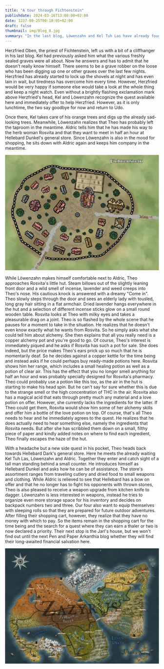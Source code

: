 ```yaml
---
title: "A tour through Fichtenstein"
publishdate: 2024-03-16T13:00:00+02:00
date: 1237-09-25T00:10:05+02:00
draft: false
thumbnail: img/Blog_8.jpg
summary: "In the last blog, Löwenzahn and Kel Tuh Las have already fought off their serious hangovers, a result of their little feast in Fichtenstein. In this blog, Theo returns to the game as well and visits the herb woman Rosvita. Kel can also finally take care of his orange trees. Find out whether he is successful and what new equipment Theo finds at Rosvita's here:"
---
```


Herzfried Oben, the priest of Fichtenstein, left us with a bit of a cliffhanger in his last blog. Kel had previously asked him what the various freshly sealed graves were all about. Now he answers and has to admit that he doesn't really know himself. There seems to be a grave robber on the loose who has been digging up one or other graves over the last few nights. Herzfried has already started to lock up the shovels at night and has even lain in wait, but tiredness has overcome him every time. However, Herzfried would be very happy if someone else would take a look at the whole thing and keep a night watch. Even without a brightly flashing exclamation mark above Herzfried's head, Kel and Löwenzahn recognize the quest available here and immediately offer to help Herzfried. However, as it is only lunchtime, the two say goodbye for now and return to Udo.

Once there, Kel takes care of his orange trees and digs up the already sad-looking trees. Meanwhile, Löwenzahn realizes that Theo has probably left the taproom in the meantime. Aldric tells him that he has made his way to the herb woman Rosvita and that they want to meet in half an hour at Hellebard Dunkel's general store. Since Löwenzahn is also in the mood for shopping, he sits down with Aldric again and keeps him company in the meantime.

<div class="img-max center">
  <img class="img-fluid rounded"  title="Map Fichtenstein" alt="Map Fichtenstein." src="./img/fichtenstein.jpg" />
</div>

While Löwenzahn makes himself comfortable next to Aldric, Theo approaches Rosvita's little hut. Steam billows out of the slightly leaning front door and a wild smell of incense, lavender and weed creeps into Theo's nose. His cautious knock is answered with a dreamy "Come in". Theo slowly steps through the door and sees an elderly lady with tousled, long gray hair sitting in a flat armchair. Dried lavender hangs everywhere in the hut and a selection of different incense sticks glow on a small round wooden table. Rosvita looks at Theo with milky eyes and takes a pleasurable drag on a joint. Theo is so flashed by the whole scene that he pauses for a moment to take in the situation. He realizes that he doesn't even know exactly what he wants from Rosvita. So he simply asks what she could tell him about alchemy. She then explains that all you really need is a copper alchemy pot and you're good to go. Of course, Theo's interest is immediately piqued and he asks if Rosvita has such a pot for sale. She does indeed, but the price makes Theo's ears prick up so much that he is momentarily deaf. So he decides against a copper kettle for the time being and instead asks if he could perhaps buy ready-made potions here. Rosvita shows him her range, which includes a small healing potion as well as a potion of clear air. This has the effect that you no longer smell anything for half an hour and was probably specially designed for Rosvita's pharmacy. Theo could probably use a potion like this too, as the air in the hut is starting to make his head spin. But he can't say for sure whether this is due to the strange smell or the high concentration of THC in the air. Rosvita also has a magical acid that eats through pretty much any material and a love potion on offer. However, she currently lacks the ingredients for the latter. If Theo could get them, Rosvita would show him some of her alchemy skills and offer him a bottle of the love potion on top. Of course, that's all Theo needs to hear and he immediately agrees to the quest. He realizes that he does actually need to hear something else, namely the ingredients that Rosvita needs. But after she has scribbled them down on a small, filthy piece of paper and kindly added notes on where to find each ingredient, Theo finally escapes the haze of the hut.

With a headache but a new side quest in his pocket, Theo heads back towards Hellebard Dark's general store. Here he meets the already waiting Kel Tuh Las, Löwenzahn and Aldric. Together they enter and catch sight of a tall man standing behind a small counter. He introduces himself as Hellebard Dunkel and asks how he can be of assistance. The store's assortment ranges from traveling cutlery and dried food to small weapons and clothing. While Aldric is relieved to see that Hellebard has a bow on offer and that he no longer has to fight his opponents with thrown stones, Theo is also pleased to receive a weapon upgrade from kitchen knife to dagger. Löwenzahn is less interested in weapons, instead he tries to organize even more storage space for his inventory and decides on backpack numbers two and three. Our four also want to equip themselves with sleeping rolls so that they are prepared for future outdoor adventures. After filling their shopping cart, however, they realize that they have no money with which to pay. So the items remain in the shopping cart for the time being and the search for a quest where they can earn a thaler or two is now declared a priority. Their next stop is the Jarl's house, but we won't find out until the next Pen and Paper Arkanthia blog whether they will find their long-awaited financial salvation here.

<div class="center">
  <img class="img-fluid" title="Worldmap Arkanthia" alt="Worldmap Arkanthia." src="./img/Arkanthia_Full_Map_Fichtenstein.jpg" />
</div>
